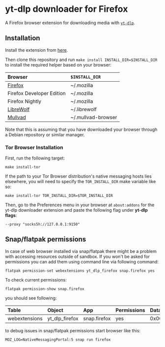 # yt-dlp downloader for Firefox

A Firefox browser extension for downloading media with [`yt-dlp`](https://github.com/yt-dlp/yt-dlp).

## Installation

Install the extension from [here](https://addons.mozilla.org/en-US/firefox/addon/yt-dlp-downloader/).

Then clone this repository and run `make install INSTALL_DIR=$INSTALL_DIR` to install the required helper based on your browser:

| Browser                                                                                                                                        | `$INSTALL_DIR`           |
|:-----------------------------------------------------------------------------------------------------------------------------------------------|:-----------------------|
| [Firefox](https://support.mozilla.org/en-US/kb/install-firefox-linux#w_install-firefox-deb-package-for-debian-based-distributions-recommended) | ~/.mozilla         |
| Firefox Developer Edition                                                                                                                      | ~/.mozilla         |
| Firefox Nightly                                                                                                                                | ~/.mozilla         |
| [LibreWolf](https://librewolf.net/installation/debian/)                                                                                        | ~/.librewolf       |
| [Mullvad](https://mullvad.net/en/download/browser/linux)                                                                                       | ~/.mullvad-browser |

Note that this is assuming that you have downloaded your browser through a Debian repository or similar manager.

### Tor Browser Installation

First, run the following target:

```
make install-tor
```

If the path to your Tor Browser distribution's native messaging hosts lies elsewhere,
you will need to specify the `TOR_INSTALL_DIR` make variable like so:

```
make install-tor TOR_INSTALL_DIR=$TOR_INSTALL_DIR
```

Then, go to the Preferences menu in your browser at `about:addons` for the yt-dlp
downloader extension and paste the following flag under **yt-dlp flags**:

```
--proxy "socks5h://127.0.0.1:9150"
```

## Snap/flatpak permissions

In case of web browser installed via snap/flatpak there might be a problem with accessing resources outside of sandbox. If you won't be asked for permissions you can add them using command line via following command:

```
flatpak permission-set webextensions yt_dlp_firefox snap.firefox yes
```

To check current permissions:

```
flatpak permission-show snap.firefox
```

you should see following:

| Table            | Object            | App          | Permissions  | Data |
| :--------------- |:----------------- | :----------- | :----------- | :--- |
| webextensions    | yt_dlp_firefox    | snap.firefox | yes          | 0x00 |


to debug issues in snap/flatpak permissions start browser like this:

```
MOZ_LOG=NativeMessagingPortal:5 snap run firefox
```